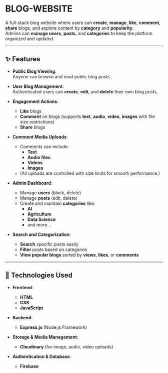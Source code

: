 # BLOG-WEBSITE

A full-stack blog website where users can **create**, **manage**, **like**, **comment**, **share** blogs, and explore content by **category** and **popularity**.  
Admins can **manage users**, **posts**, and **categories** to keep the platform organized and updated.

---

## ✨ Features

- **Public Blog Viewing**:  
  Anyone can browse and read public blog posts.

- **User Blog Management**:  
  Authenticated users can **create**, **edit**, and **delete** their own blog posts.

- **Engagement Actions**:
  - **Like** blogs
  - **Comment** on blogs (supports **text**, **audio**, **video**, **images** with file size restrictions)
  - **Share** blogs 

- **Comment Media Uploads**:
  - Comments can include:
    - **Text**
    - **Audio files**
    - **Videos**
    - **Images**
  - (All uploads are controlled with size limits for smooth performance.)

- **Admin Dashboard**:
  - Manage **users** (block, delete)
  - Manage **posts** (edit, delete)
  - Create and maintain **categories** like:
    - **AI**
    - **Agriculture**
    - **Data Science**
    - and more...

- **Search and Categorization**:
  - **Search** specific posts easily
  - **Filter** posts based on categories
  - **View popular blogs** sorted by **views**, **likes**, or **comments**

---

## 🚀 Technologies Used

- **Frontend**:
  - **HTML**
  - **CSS**
  - **JavaScript**

- **Backend**:
  - **Express.js** (Node.js Framework)

- **Storage & Media Management**:
  - **Cloudinary** (for image, audio, video uploads)

- **Authentication & Database**:
  - **Firebase** 
